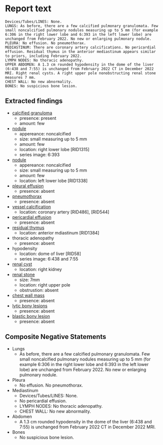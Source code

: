 # Report text

```text
Devices/Tubes/LINES: None.
LUNGS: As before, there are a few calcified pulmonary granulomata. Few small noncalcified pulmonary nodules measuring up to 5 mm (for example 6:306 in the right lower lobe and 6:393 in the left lower lobe) are unchanged from February 2022. No new or enlarging pulmonary nodule.
PLEURA: No effusion. No pneumothorax.
MEDIASTINUM: There are coronary artery calcifications. No pericardial effusion. Residual thymus in the anterior mediastinum appears similar to priors, including February 2022.
LYMPH NODES: No thoracic adenopathy.
UPPER ABDOMEN: A 1.3 cm rounded hypodensity in the dome of the liver (6:438 and 7:55) is unchanged from February 2022 CT in December 2022 MRI. Right renal cysts. A right upper pole nonobstructing renal stone measures 7 mm. 
CHEST WALL: No new abnormality.
BONES: No suspicious bone lesion. 
```

## Extracted findings

- [calcified granuloma](../../definitions/nuance/calcified_pulmonary_granuloma.json)
  - presence: present
  - amount: few
- [nodule](../../definitions/hood/adrenal-nodule.json)
  - appereance: noncalcified
  - size: small measuring up to 5 mm
  - amount: few
  - location: right lower lobe \[RID1315\]
  - series image: 6:393
- [nodule](../../definitions/hood/adrenal-nodule.json)
  - appereance: noncalcified
  - size: small measuring up to 5 mm
  - amount: few
  - location: left lower lobe \[RID1338\]
- [pleural effusion](../../definitions/hood/pleural-effusion.json)
  - presence: absent
- [pneumothorax](../../definitions/hood/pneumothorax.json)
  - presence: absent
- [vessel calcification](../../definitions/nuance/coronary_artery_calcification.json)
  - location: coronary artery \[RID486\], \[RID544\]
- [pericardial effusion](../../definitions/hood/pericardial-effusion.json)
  - presence: absent
- [residual thymus](../../definitions/hood/thymus.json)
  - location: anterior mdiastinum \[RID1384\]
- thoracic adenopathy
  - presence: absent
- hypodensity
  - location: dome of liver \[RID58\]
  - series image: 6:438 and 7:55
- [renal cyst](../../definitions/nuance/hepatic_and_renal_cysts.json)
  - location: right kidney
- [renal stone](../../definitions/nuance/renal_stone.json)
  - size: 7mm
  - location: right upper pole
  - obstrustion: absent
- [chest wall mass](../../definitions/hood/chest-wall.json)  
  - presence: absent
- [lytic bony lesions](../../definitions/hood/lytic-lesion.md)
  - presence: absent
- [blastic bony lesion](../../definitions/hood/sclerotic-lesion.md)
  - presence: absent

## Composite Negative Statements

- Lungs
  - As before, there are a few calcified pulmonary granulomata. Few small noncalcified pulmonary nodules measuring up to 5 mm (for example 6:306 in the right lower lobe and 6:393 in the left lower lobe) are unchanged from February 2022. No new or enlarging pulmonary nodule.
- Pleura
  - No effusion. No pneumothorax.
- Mediastinum
  - Devices/Tubes/LINES: None.
  - No pericardial effusion.
  - LYMPH NODES: No thoracic adenopathy.
  - CHEST WALL: No new abnormality.
- Abdomen
  - A 1.3 cm rounded hypodensity in the dome of the liver (6:438 and 7:55) is unchanged from February 2022 CT in December 2022 MRI.
- Bones
  - No suspicious bone lesion.
